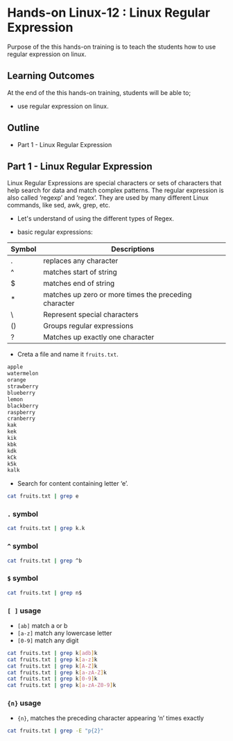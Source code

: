 # Hands-on Linux-12 : Linux Regular Expression

Purpose of the this hands-on training is to teach the students how to use regular expression on linux.

## Learning Outcomes

At the end of the this hands-on training, students will be able to;

- use regular expression on linux.

## Outline

- Part 1 - Linux Regular Expression

## Part 1 - Linux Regular Expression

Linux Regular Expressions are special characters or sets of characters that help search for data and match complex patterns. The regular expression is also called ‘regexp’ and ‘regex’. They are used by many different Linux commands, like sed, awk, grep, etc. 

- Let's understand of using the different types of Regex.


- basic regular expressions:

| Symbol| Descriptions |
| -------- | ----------- |
| .	       | replaces any character |
| ^	       | matches start of string |
| $	       | matches end of string |
| *	       | matches up zero or more times the preceding character |
| \	       | Represent special characters |
| ()	   | Groups regular expressions |
| ?	       | Matches up exactly one character |

- Creta a file and name it `fruits.txt`.

```txt
apple
watermelon
orange
strawberry
blueberry
lemon
blackberry
raspberry
cranberry
kak
kek
kik
kbk
kdk
kCk
k5k
kalk
```

- Search for content containing letter ‘e’.

```bash
cat fruits.txt | grep e
```

### `.` symbol

```bash
cat fruits.txt | grep k.k
```

### `^` symbol

```bash
cat fruits.txt | grep ^b
```

### `$` symbol

```bash
cat fruits.txt | grep n$
```

### `[ ]` usage

- `[ab]` match a or b
- `[a-z]` match any lowercase letter
- `[0-9]` match any digit

```bash
cat fruits.txt | grep k[adb]k
cat fruits.txt | grep k[a-z]k
cat fruits.txt | grep k[A-Z]k
cat fruits.txt | grep k[a-zA-Z]k
cat fruits.txt | grep k[0-9]k
cat fruits.txt | grep k[a-zA-Z0-9]k
```
### `{n}` usage

- `{n}`, matches the preceding character appearing ‘n’ times exactly

```bash
cat fruits.txt | grep -E "p{2}"
```
